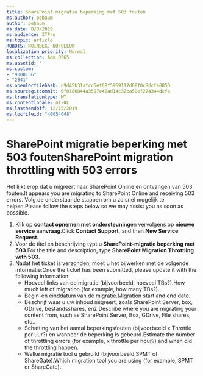```yaml
---
title: SharePoint migratie beperking met 503 fouten
ms.author: pebaum
author: pebaum
ms.date: 8/8/2019
ms.audience: ITPro
ms.topic: article
ROBOTS: NOINDEX, NOFOLLOW
localization_priority: Normal
ms.collection: Adm_O365
ms.assetid: ''
ms.custom:
- "9000136"
- "2541"
ms.openlocfilehash: d9d45b31afcc5ef68f5969117d08f0c8dcfe8850
ms.sourcegitcommit: 0f0186044a3597e42ad14c32ca58e7224344dcfa
ms.translationtype: MT
ms.contentlocale: nl-NL
ms.lasthandoff: 12/15/2019
ms.locfileid: "40054048"
---
```

# <a name="sharepoint-migration-throttling-with-503-errors"></a><span data-ttu-id="f9358-102">SharePoint migratie beperking met 503 fouten</span><span class="sxs-lookup"><span data-stu-id="f9358-102">SharePoint migration throttling with 503 errors</span></span>

<span data-ttu-id="f9358-103">Het lijkt erop dat u migreert naar SharePoint Online en ontvangen van 503 fouten.</span><span class="sxs-lookup"><span data-stu-id="f9358-103">It appears you are migrating to SharePoint Online and receiving 503 errors.</span></span> <span data-ttu-id="f9358-104">Volg de onderstaande stappen om u zo snel mogelijk te helpen.</span><span class="sxs-lookup"><span data-stu-id="f9358-104">Please follow the steps below so we may assist you as soon as possible.</span></span> 

1. <span data-ttu-id="f9358-105">Klik op **contact opnemen met ondersteuning**en vervolgens op **nieuwe service aanvraag**.</span><span class="sxs-lookup"><span data-stu-id="f9358-105">Click **Contact Support**, and then **New Service Request**.</span></span>
2. <span data-ttu-id="f9358-106">Voor de titel en beschrijving typt u **SharePoint-migratie beperking met 503**.</span><span class="sxs-lookup"><span data-stu-id="f9358-106">For the title and description, type **SharePoint Migration Throttling with 503**.</span></span>
3. <span data-ttu-id="f9358-107">Nadat het ticket is verzonden, moet u het bijwerken met de volgende informatie:</span><span class="sxs-lookup"><span data-stu-id="f9358-107">Once the ticket has been submitted, please update it with the following information:</span></span>
    - <span data-ttu-id="f9358-108">Hoeveel links van de migratie (bijvoorbeeld, hoeveel TBs?).</span><span class="sxs-lookup"><span data-stu-id="f9358-108">How much left of migration (for example, how many TBs?).</span></span>
    - <span data-ttu-id="f9358-109">Begin-en einddatum van de migratie.</span><span class="sxs-lookup"><span data-stu-id="f9358-109">Migration start and end date.</span></span>
    - <span data-ttu-id="f9358-110">Beschrijf waar u uw inhoud migreert, zoals SharePoint Server, box, GDrive, bestandsshares, enz.</span><span class="sxs-lookup"><span data-stu-id="f9358-110">Describe where you are migrating your content from, such as SharePoint Server, Box, GDrive, File shares, etc..</span></span>
    - <span data-ttu-id="f9358-111">Schatting van het aantal beperkingsfouten (bijvoorbeeld x Throttle per uur?) en wanneer de beperking is gebeurd.</span><span class="sxs-lookup"><span data-stu-id="f9358-111">Estimate the number of throttling errors (for example, x throttle per hour?) and when did the throttling happen.</span></span>
    - <span data-ttu-id="f9358-112">Welke migratie tool u gebruikt (bijvoorbeeld SPMT of ShareGate).</span><span class="sxs-lookup"><span data-stu-id="f9358-112">Which migration tool you are using (for example, SPMT or ShareGate).</span></span>


